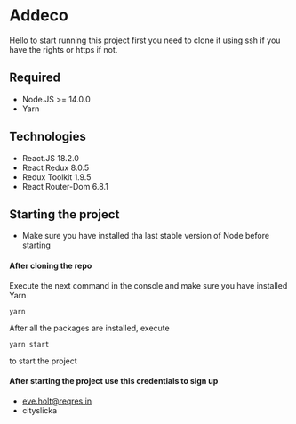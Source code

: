 # Addeco
Hello to start running this project first you need to clone it using ssh if you have the rights or https if not.

## Required
- Node.JS >= 14.0.0
- Yarn

## Technologies
- React.JS 18.2.0
- React Redux 8.0.5
- Redux Toolkit 1.9.5
- React Router-Dom 6.8.1

## Starting the project
- Make sure you have installed tha last stable version of Node before starting

#### After cloning the repo

Execute the next command in the console and make sure you have installed Yarn

```
yarn
```

After all the packages are installed, execute 

```
yarn start
```

to start the project

#### After starting the project use this credentials to sign up
- eve.holt@reqres.in
- cityslicka

